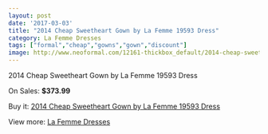 ```yaml
---
layout: post
date: '2017-03-03'
title: "2014 Cheap Sweetheart Gown by La Femme 19593 Dress"
category: La Femme Dresses
tags: ["formal","cheap","gowns","gown","discount"]
image: http://www.neoformal.com/12161-thickbox_default/2014-cheap-sweetheart-gown-by-la-femme-19593-dress.jpg
---
```

2014 Cheap Sweetheart Gown by La Femme 19593 Dress

On Sales: **$373.99**
<a href="https://www.neoformal.com/en/la-femme-dresses-2014/4330-2014-cheap-sweetheart-gown-by-la-femme-19593-dress.html"><amp-img layout="responsive" width="600" height="600" src="//www.neoformal.com/12161-thickbox_default/2014-cheap-sweetheart-gown-by-la-femme-19593-dress.jpg" alt="2014 Cheap Sweetheart Gown by La Femme 19593 Dress 0" /></a>
<a href="https://www.neoformal.com/en/la-femme-dresses-2014/4330-2014-cheap-sweetheart-gown-by-la-femme-19593-dress.html"><amp-img layout="responsive" width="600" height="600" src="//www.neoformal.com/12162-thickbox_default/2014-cheap-sweetheart-gown-by-la-femme-19593-dress.jpg" alt="2014 Cheap Sweetheart Gown by La Femme 19593 Dress 1" /></a>
<a href="https://www.neoformal.com/en/la-femme-dresses-2014/4330-2014-cheap-sweetheart-gown-by-la-femme-19593-dress.html"><amp-img layout="responsive" width="600" height="600" src="//www.neoformal.com/12163-thickbox_default/2014-cheap-sweetheart-gown-by-la-femme-19593-dress.jpg" alt="2014 Cheap Sweetheart Gown by La Femme 19593 Dress 2" /></a>
<a href="https://www.neoformal.com/en/la-femme-dresses-2014/4330-2014-cheap-sweetheart-gown-by-la-femme-19593-dress.html"><amp-img layout="responsive" width="600" height="600" src="//www.neoformal.com/12164-thickbox_default/2014-cheap-sweetheart-gown-by-la-femme-19593-dress.jpg" alt="2014 Cheap Sweetheart Gown by La Femme 19593 Dress 3" /></a>
<a href="https://www.neoformal.com/en/la-femme-dresses-2014/4330-2014-cheap-sweetheart-gown-by-la-femme-19593-dress.html"><amp-img layout="responsive" width="600" height="600" src="//www.neoformal.com/12165-thickbox_default/2014-cheap-sweetheart-gown-by-la-femme-19593-dress.jpg" alt="2014 Cheap Sweetheart Gown by La Femme 19593 Dress 4" /></a>
<a href="https://www.neoformal.com/en/la-femme-dresses-2014/4330-2014-cheap-sweetheart-gown-by-la-femme-19593-dress.html"><amp-img layout="responsive" width="600" height="600" src="//www.neoformal.com/12166-thickbox_default/2014-cheap-sweetheart-gown-by-la-femme-19593-dress.jpg" alt="2014 Cheap Sweetheart Gown by La Femme 19593 Dress 5" /></a>
<a href="https://www.neoformal.com/en/la-femme-dresses-2014/4330-2014-cheap-sweetheart-gown-by-la-femme-19593-dress.html"><amp-img layout="responsive" width="600" height="600" src="//www.neoformal.com/12167-thickbox_default/2014-cheap-sweetheart-gown-by-la-femme-19593-dress.jpg" alt="2014 Cheap Sweetheart Gown by La Femme 19593 Dress 6" /></a>

Buy it: [2014 Cheap Sweetheart Gown by La Femme 19593 Dress](https://www.neoformal.com/en/la-femme-dresses-2014/4330-2014-cheap-sweetheart-gown-by-la-femme-19593-dress.html "2014 Cheap Sweetheart Gown by La Femme 19593 Dress")

View more: [La Femme Dresses](https://www.neoformal.com/en/56-la-femme-dresses-2014 "La Femme Dresses")